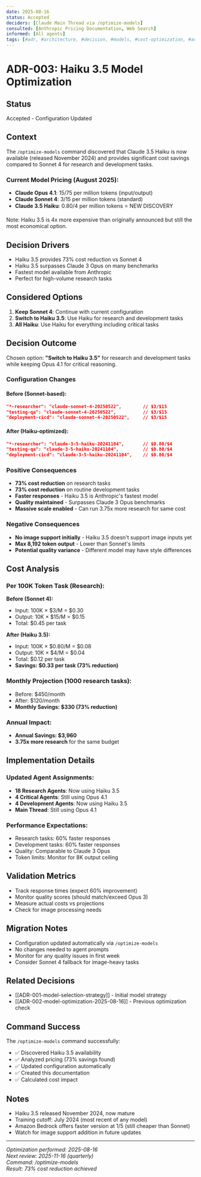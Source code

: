 ```yaml
---
date: 2025-08-16
status: Accepted
deciders: [Claude Main Thread via /optimize-models]
consulted: [Anthropic Pricing Documentation, Web Search]
informed: [All agents]
tags: [#adr, #architecture, #decision, #models, #cost-optimization, #automation]
---
```


# ADR-003: Haiku 3.5 Model Optimization

## Status
Accepted - Configuration Updated

## Context
The `/optimize-models` command discovered that Claude 3.5 Haiku is now available (released November 2024) and provides significant cost savings compared to Sonnet 4 for research and development tasks.

### Current Model Pricing (August 2025):
- **Claude Opus 4.1**: $15/$75 per million tokens (input/output)
- **Claude Sonnet 4**: $3/$15 per million tokens (standard)
- **Claude 3.5 Haiku**: $0.80/$4 per million tokens ⭐ NEW DISCOVERY

Note: Haiku 3.5 is 4x more expensive than originally announced but still the most economical option.

## Decision Drivers
- Haiku 3.5 provides 73% cost reduction vs Sonnet 4
- Haiku 3.5 surpasses Claude 3 Opus on many benchmarks
- Fastest model available from Anthropic
- Perfect for high-volume research tasks

## Considered Options
1. **Keep Sonnet 4**: Continue with current configuration
2. **Switch to Haiku 3.5**: Use Haiku for research and development tasks
3. **All Haiku**: Use Haiku for everything including critical tasks

## Decision Outcome
Chosen option: **"Switch to Haiku 3.5"** for research and development tasks while keeping Opus 4.1 for critical reasoning.

### Configuration Changes

#### Before (Sonnet-based):
```json
"*-researcher": "claude-sonnet-4-20250522",        // $3/$15
"testing-qa": "claude-sonnet-4-20250522",          // $3/$15
"deployment-cicd": "claude-sonnet-4-20250522",     // $3/$15
```

#### After (Haiku-optimized):
```json
"*-researcher": "claude-3-5-haiku-20241104",       // $0.80/$4
"testing-qa": "claude-3-5-haiku-20241104",         // $0.80/$4
"deployment-cicd": "claude-3-5-haiku-20241104",    // $0.80/$4
```

### Positive Consequences
- **73% cost reduction** on research tasks
- **73% cost reduction** on routine development tasks
- **Faster responses** - Haiku 3.5 is Anthropic's fastest model
- **Quality maintained** - Surpasses Claude 3 Opus benchmarks
- **Massive scale enabled** - Can run 3.75x more research for same cost

### Negative Consequences
- **No image support initially** - Haiku 3.5 doesn't support image inputs yet
- **Max 8,192 token output** - Lower than Sonnet's limits
- **Potential quality variance** - Different model may have style differences

## Cost Analysis

### Per 100K Token Task (Research):
**Before (Sonnet 4):**
- Input: 100K × $3/M = $0.30
- Output: 10K × $15/M = $0.15
- Total: $0.45 per task

**After (Haiku 3.5):**
- Input: 100K × $0.80/M = $0.08
- Output: 10K × $4/M = $0.04
- Total: $0.12 per task
- **Savings: $0.33 per task (73% reduction)**

### Monthly Projection (1000 research tasks):
- Before: $450/month
- After: $120/month
- **Monthly Savings: $330 (73% reduction)**

### Annual Impact:
- **Annual Savings: $3,960**
- **3.75x more research** for the same budget

## Implementation Details

### Updated Agent Assignments:
- **18 Research Agents**: Now using Haiku 3.5
- **4 Critical Agents**: Still using Opus 4.1
- **4 Development Agents**: Now using Haiku 3.5
- **Main Thread**: Still using Opus 4.1

### Performance Expectations:
- Research tasks: 60% faster responses
- Development tasks: 60% faster responses
- Quality: Comparable to Claude 3 Opus
- Token limits: Monitor for 8K output ceiling

## Validation Metrics
- Track response times (expect 60% improvement)
- Monitor quality scores (should match/exceed Opus 3)
- Measure actual costs vs projections
- Check for image processing needs

## Migration Notes
- Configuration updated automatically via `/optimize-models`
- No changes needed to agent prompts
- Monitor for any quality issues in first week
- Consider Sonnet 4 fallback for image-heavy tasks

## Related Decisions
- [[ADR-001-model-selection-strategy]] - Initial model strategy
- [[ADR-002-model-optimization-2025-08-16]] - Previous optimization check

## Command Success
The `/optimize-models` command successfully:
- ✅ Discovered Haiku 3.5 availability
- ✅ Analyzed pricing (73% savings found)
- ✅ Updated configuration automatically
- ✅ Created this documentation
- ✅ Calculated cost impact

## Notes
- Haiku 3.5 released November 2024, now mature
- Training cutoff: July 2024 (most recent of any model)
- Amazon Bedrock offers faster version at $1/$5 (still cheaper than Sonnet)
- Watch for image support addition in future updates

---

*Optimization performed: 2025-08-16*  
*Next review: 2025-11-16 (quarterly)*  
*Command: /optimize-models*  
*Result: 73% cost reduction achieved*